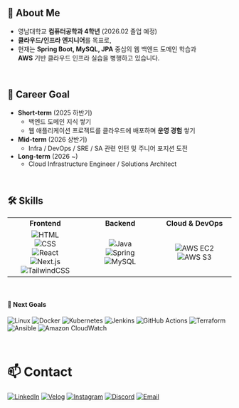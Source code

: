 ## 👋 About Me 

- 영남대학교 **컴퓨터공학과 4학년** (2026.02 졸업 예정)
- **클라우드/인프라 엔지니어**를 목표로,
- 현재는 **Spring Boot, MySQL, JPA** 중심의 웹 백엔드 도메인 학습과  
  **AWS** 기반 클라우드 인프라 실습을 병행하고 있습니다.
  
<br>


## 🎯 Career Goal

- **Short-term** (2025 하반기)
  - 백엔드 도메인 지식 쌓기
  - 웹 애플리케이션 프로젝트를 클라우드에 배포하며 **운영 경험** 쌓기
- **Mid-term** (2026 상반기)
  - Infra / DevOps / SRE / SA 관련 인턴 및 주니어 포지션 도전
- **Long-term** (2026 ~)
  - Cloud Infrastructure Engineer / Solutions Architect


<br>

## 🛠️ Skills

<div align="center">
  <table>
    <tr>
      <td align="center" width="160"><strong>Frontend</strong></td>
      <td align="center" width="160"><strong>Backend</strong></td>
      <td align="center" width="160"><strong>Cloud & DevOps</strong></td>
    </tr>
    <tr>
      <!-- Frontend -->
      <td align="center" width="160">
        <img src="https://img.shields.io/badge/HTML-E34F26?style=flat&logo=html5&logoColor=white" alt="HTML"/><br>
        <img src="https://img.shields.io/badge/CSS-1572B6?style=flat&logo=css3&logoColor=white" alt="CSS"/><br>
        <img src="https://img.shields.io/badge/React-61DAFB?style=flat&logo=react&logoColor=black" alt="React"/><br>
        <img src="https://img.shields.io/badge/Next.js-000000?style=flat&logo=nextdotjs&logoColor=white" alt="Next.js"/><br>
        <img src="https://img.shields.io/badge/TailwindCSS-38B2AC?style=flat&logo=tailwindcss&logoColor=white" alt="TailwindCSS"/>
      </td>
      <!-- Backend -->
      <td align="center" width="160">
        <img src="https://img.shields.io/badge/Java-007396?style=flat&logo=openjdk&logoColor=white" alt="Java"/><br>
        <img src="https://img.shields.io/badge/Spring-6DB33F?style=flat&logo=spring&logoColor=white" alt="Spring"/><br>
        <img src="https://img.shields.io/badge/MySQL-4479A1?style=flat&logo=mysql&logoColor=white" alt="MySQL"/>
      </td>
      <!-- Cloud & DevOps -->
      <td align="center" width="160">
        <img src="https://img.shields.io/badge/AWS%20EC2-FF9900?style=flat&logo=amazonec2&logoColor=white" alt="AWS EC2"/><br>
        <img src="https://img.shields.io/badge/AWS%20S3-569A31?style=flat&logo=amazons3&logoColor=white" alt="AWS S3"/>
      </td>
    </tr>
  </table>
</div>

<br>

#### 🚀 Next Goals

![Linux](https://img.shields.io/badge/Linux-FCC624?style=flat&logo=linux&logoColor=black)  ![Docker](https://img.shields.io/badge/Docker-2496ED?style=flat&logo=docker&logoColor=white) ![Kubernetes](https://img.shields.io/badge/Kubernetes-326CE5?style=flat&logo=kubernetes&logoColor=white)
![Jenkins](https://img.shields.io/badge/Jenkins-D24939?style=flat&logo=jenkins&logoColor=white) ![GitHub Actions](https://img.shields.io/badge/GitHub%20Actions-2088FF?style=flat&logo=githubactions&logoColor=white)
![Terraform](https://img.shields.io/badge/Terraform-7B42BC?style=flat&logo=terraform&logoColor=white) ![Ansible](https://img.shields.io/badge/Ansible-EE0000?style=flat&logo=ansible&logoColor=white) ![Amazon CloudWatch](https://img.shields.io/badge/Amazon%20CloudWatch-FF4F8B?style=flat&logo=amazoncloudwatch&logoColor=white)


<!-- 
<br>

## 🌱 My 42 Journey
[![d4eh0's 42 stats](https://badge.mediaplus.ma/darkblue/daepark)](https://github.com/oakoudad/badge42)
-->

<br>

# 📫 Contact

[![LinkedIn](https://img.shields.io/badge/LinkedIn-0A66C2?style=flat&logo=linkedin&logoColor=white)](https://www.linkedin.com/in/대형-박-040779384) [![Velog](https://img.shields.io/badge/Velog-20C997?style=flat&logo=velog&logoColor=white)](https://velog.io/@d4eh0/posts) [![Instagram](https://img.shields.io/badge/Instagram-E4405F?style=flat&logo=instagram&logoColor=white)](https://instagram.com/d4eh0) [![Discord](https://img.shields.io/badge/Discord-7289DA?style=flat&logo=discord&logoColor=white)](https://discord.com/users/374367151231860746) [![Email](https://img.shields.io/badge/Email-000000?style=flat&logo=maildotru&logoColor=white)](mailto:eogud3332@naver.com)
